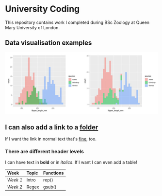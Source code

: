 # **University Coding**


This repository contains work I completed during BSc Zoology at Queen Mary University of London.

## Data visualisation examples


![A histogram of penguins](histograms.png)


## I can also add a link to a [folder](./my_plots)

If I want the link in normal text that's [fine](./my_plots), too.

### There are different header levels

I can have text in **bold** or in *italics*. 
If I want I can even add a table!

|**Week**     |**Topic**  |**Functions**  |
|:------------|:----------|:--------------|
| *Week 1*    |Intro      |rep()          |
| *Week 2*    |Regex      |gsub()         |             

